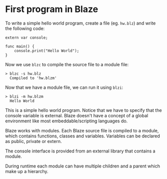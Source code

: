 # First program in Blaze

To write a simple hello world program, create a file (eg. `hw.blz`) and write the following code:
```none
extern var console;

func main() {
    console.print("Hello World");
}
```

Now we use `blzc` to compile the source file to a module file:
```none
> blzc -s hw.blz
  Compiled to 'hw.blzm'
```

Now that we have a module file, we can run it using `blzi`:
```none
> blzi -m hw.blzm
  Hello World
```

This is a simple hello world program. Notice that we have to specify that the console variable is external.
Blaze doesn't have a concept of a global environment like most embeddable/scripting languages do.

Blaze works with modules.
Each Blaze source file is compiled to a module, which contains functions, classes and variables.
Variables can be declared as public, private or extern.

The console interface is provided from an external library that contains a module.

During runtime each module can have multiple children and a parent which make up a hierarchy.